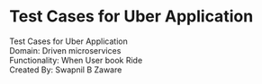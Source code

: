 # Test Cases for Uber Application


Test Cases for Uber Application
<br />Domain: Driven microservices
<br />Functionality: When User book Ride
<br />Created By: Swapnil B Zaware
